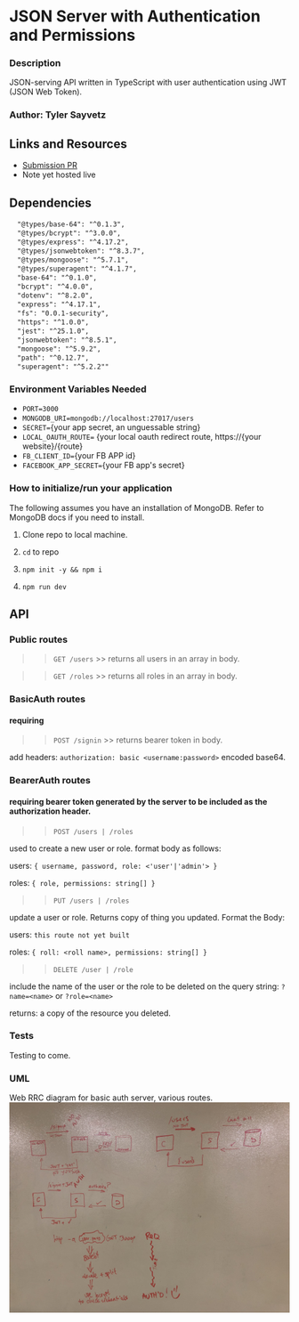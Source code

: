 
# JSON Server with Authentication and Permissions

### Description
JSON-serving API written in TypeScript with user authentication using JWT (JSON Web Token).

### Author: Tyler Sayvetz

## Links and Resources

- [Submission PR](https://github.com/tyler-401-advanced-javascript/Authenticated-Oath-API-Server/pull/1/)
- Note yet hosted live


## Dependencies
  ```
    "@types/base-64": "^0.1.3",
    "@types/bcrypt": "^3.0.0",
    "@types/express": "^4.17.2",
    "@types/jsonwebtoken": "^8.3.7",
    "@types/mongoose": "^5.7.1",
    "@types/superagent": "^4.1.7",
    "base-64": "^0.1.0",
    "bcrypt": "^4.0.0",
    "dotenv": "^8.2.0",
    "express": "^4.17.1",
    "fs": "0.0.1-security",
    "https": "^1.0.0",
    "jest": "^25.1.0",
    "jsonwebtoken": "^8.5.1",
    "mongoose": "^5.9.2",
    "path": "^0.12.7",
    "superagent": "^5.2.2""

  ```

 ### Environment Variables Needed

- `PORT=3000`
- `MONGODB_URI=mongodb://localhost:27017/users`
- `SECRET=`{your app secret, an unguessable string}
- `LOCAL_OAUTH_ROUTE=` {your local oauth redirect route,  https://{your website}/{route}
- `FB_CLIENT_ID=`{your FB APP id}
- `FACEBOOK_APP_SECRET=`{your FB app's secret}

### How to initialize/run your application
The following assumes you have an installation of MongoDB. Refer to MongoDB docs if you need to install. 

1. Clone repo to local machine.

2. `cd` to repo

3. `npm init -y && npm i`

4. `npm run dev`

## API

### Public routes
>> `GET /users` >> returns all users in an array in body.

>> `GET /roles` >> returns all roles in an array in body.

### BasicAuth routes 
#### requiring 
>> `POST /signin` >> returns bearer token in body.

  add headers: `authorization: basic <username:password>` encoded base64.


### BearerAuth routes
#### requiring bearer token generated by the server to be included as the authorization header.
>> `POST /users | /roles` 

 used to create a new user or role. format body as follows: 

users: `{ username, password, role: <'user'|'admin'> }`

roles: `{ role, permissions: string[] }`
>> `PUT /users | /roles` 

update a user or role. Returns copy of thing you updated. Format the  Body:

users: ` this route not yet built `

roles: `{ roll: <roll name>, permissions: string[] }`

>>  `DELETE /user | /role` 

include the name of the user or the role to be deleted on the query string: `?name=<name>` or `?role=<name>`

returns: a copy of the resource you deleted.

### Tests

Testing to come.

### UML


Web RRC diagram for basic auth server, various routes.
![](assets/basic-auth.jpeg)
